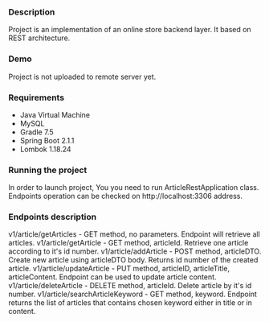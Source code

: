 ### Description

Project is an implementation of an online store backend layer. It based on REST architecture.

### Demo

Project is not uploaded to remote server yet.

### Requirements

* Java Virtual Machine
* MySQL
* Gradle 7.5
* Spring Boot 2.1.1
* Lombok 1.18.24

### Running the project

In order to launch project, You you need to run ArticleRestApplication class. 
Endpoints operation can be checked on http://localhost:3306 address.

### Endpoints description

v1/article/getArticles - GET method, no parameters. Endpoint will retrieve all articles.
v1/article/getArticle - GET method, articleId. Retrieve one article according to it's id number.
v1/article/addArticle - POST method, articleDTO. Create new article using articleDTO body. Returns id number of the created article.
v1/article/updateArticle - PUT method, articleID, articleTitle, articleContent. Endpoint can be used to update article content.
v1/article/deleteArticle - DELETE method, articleId. Delete article by it's id number.
v1/article/searchArticleKeyword - GET method, keyword. Endpoint returns the list of articles that contains chosen keyword either in title or in content.
